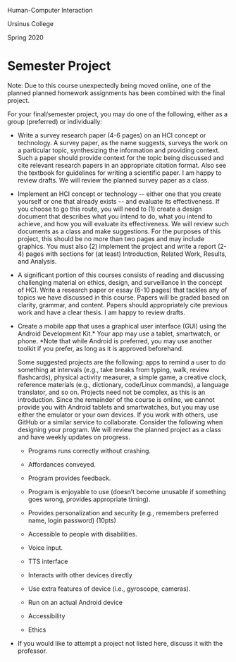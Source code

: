 Human-Computer Interaction

Ursinus College

Spring 2020



# Semester Project

Note: Due to this course unexpectedly being moved online, one of the planned planned homework assignments has been combined with the final project. 



For your final/semester project, you may do one of the following, either as a group (preferred) or individually:

* Write a survey research paper (4-6 pages) on an HCI concept or technology.  A survey paper, as the name suggests, surveys the work on a particular topic, synthesizing the information and providing context. Such a paper should provide context for the topic being discussed and cite relevant research papers in an appropriate citation format.  Also see the textbook for guidelines for writing a scientific paper.  I am happy to review drafts. We will review the planned survey paper as a class.

* Implement an HCI concept or technology -- either one that you create yourself or one that already exists -- and evaluate its effectiveness. If you choose to go this route, you will need to (1) create a design document that describes what you intend to do, what you intend to achieve, and how you will evaluate its effectiveness. We will review such documents as a class and make suggestions. For the purposes of this project, this should be no more than two pages and may include graphics.  You must also (2) implement the project and write a report (2-4) pages with sections for (at least) Introduction, Related Work, Results, and Analysis.

* A significant portion of this courses consists of reading and discussing challenging material on ethics, design, and surveillance in the concept of HCI.  Write a research paper or essay (6-10 pages) that tackles any of topics we have discussed in this course.  Papers will be graded based on clarity, grammar, and content.  Papers should appropriately cite previous work and have a clear thesis.  I am happy to review drafts.

* Create a mobile app that uses a graphical user interface (GUI) using the Android Development Kit.* Your app may use a tablet, smartwatch, or phone.  *Note that while Android is preferred, you may use another toolkit if you prefer, as long as it is approved beforehand.

  Some suggested projects are the following: apps to remind a user to do something at intervals (e.g., take breaks from typing, walk, review flashcards), physical activity measurer, a simple game, a creative clock, reference materials (e.g., dictionary, code/Linux commands), a language translator, and so on. Projects need not be complex, as this is an introduction.  Since the remainder of the course is online, we cannot provide you with Android tablets and smartwatches, but you may use either the emulator or your own devices.  If you work with others, use GitHub or a similar service to collaborate. 
  Consider the following when designing your program.  We will review the planned project as a class and have weekly updates on progress.

  - Programs runs correctly without crashing. 

  - Affordances conveyed. 

  - Program provides feedback. 

  - Program is enjoyable to use (doesn’t become unusable if something goes wrong, provides appropriate timing). 

  - Provides personalization and security (e.g., remembers preferred name, login password) (10pts)

  - Accessible to people with disabilities. 

  - Voice input. 

  - TTS interface 

  - Interacts with other devices directly 

  - Use extra features of device (i.e., gyroscope, cameras). 

  - Run on an actual Android device 
  - Accessibility
  - Ethics

* If you would like to attempt a project not listed here, discuss it with the professor.
